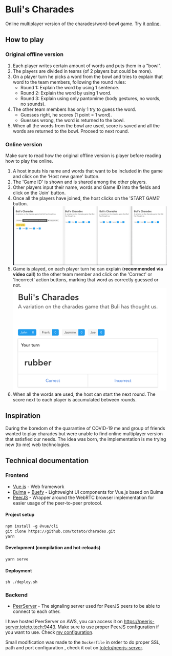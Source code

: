 # Buli's Charades

Online multiplayer version of the charades/word-bowl game. Try it [online](https://toteto.github.io/charades/).

## How to play

### Original offline version

1. Each player writes certain amount of words and puts them in a "bowl".
2. The players are divided in teams (of 2 players but could be more).
3. On a player turn he picks a word from the bowl and tries to explain that word to the team members, following the round rules:
   - Round 1: Explain the word by using 1 sentence.
   - Round 2: Explain the word by using 1 word.
   - Round 3: Explain using only pantomime (body gestures, no words, no sounds).
4. The other team members has only 1 try to guess the word.
   - Guesses right, he scores (1 point = 1 word).
   - Guesses wrong, the word is returned to the bowl.
5. When all the words from the bowl are used, score is saved and all the words are returned to the bowl. Proceed to next round.

### Online version

Make sure to read how the original offline version is player before reading how to play the online.

1. A host inputs his name and words that want to be included in the game and click on the 'Host new game' button.
2. The 'Game ID' is shown and is shared among the other players.
3. Other players input their name, words and Game ID into the fields and click on the 'Join' button.
4. Once all the players have joined, the host clicks on the 'START GAME' button.
   ![](readmeassets/waiting-for-players.png)
5. Game is played, on each player turn he can explain (**recommended via video call**) to the other team member and click on the 'Correct' or 'Incorrect' action buttons, marking that word as correctly guessed or not.
   ![](readmeassets/game-in-progress.png)
6. When all the words are used, the host can start the next round. The score next to each player is accumulated between rounds.

## Inspiration

During the boredom of the quarantine of COVID-19 me and group of friends wanted to play charades but were unable to find online multiplayer version that satisfied our needs. The idea was born, the implementation is me trying new (to me) web technologies.

## Technical documentation

### Frontend

- [Vue.js](https://vuejs.org/) - Web framework
- [Bulma](https://bulma.io/) + [Buefy](https://buefy.org/) - Lightweight UI components for Vue.js based on Bulma
- [PeerJS](https://peerjs.com/) - Wrapper around the WebRTC browser implementation for easier usage of the peer-to-peer protocol.

#### Project setup

```
npm install -g @vue/cli
git clone https://github.com/toteto/charades.git
yarn
```

#### Development (compilation and hot-reloads)

```
yarn serve
```

#### Deployment

```
sh ./deploy.sh
```

### Backend

- [PeerServer](https://github.com/peers/peerjs-server) - The signaling server used for PeerJS peers to be able to connect to each other.

I have hosted PeerServer on AWS, you can access it on https://peerjs-server.toteto.tech:9443. Make sure to use proper PeerJS configuration if you want to use. Check [my configuration](./src/js/utils.js).

Small modification was made to the `Dockerfile` in order to do proper SSL, path and port configuration , check it out on [toteto/peerjs-server](https://github.com/toteto/peerjs-server).

